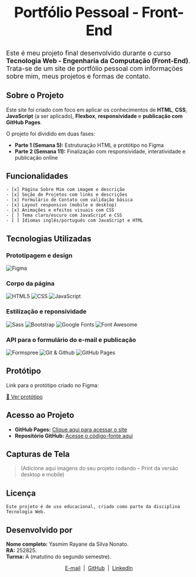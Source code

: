<h1 align="center" style="font-weight:700; font-size:2.5rem; letter-spacing:-1px;">Portfólio Pessoal - Front-End</h1>

<p style="font-size:1.1rem;">Este é meu projeto final desenvolvido durante o curso <strong>Tecnologia Web - Engenharia da Computação (Front-End)</strong>. Trata-se de um site de portfólio pessoal com informações sobre mim, meus projetos e formas de contato.</p>

<h2>Sobre o Projeto</h2>

Este site foi criado com foco em aplicar os conhecimentos de **HTML**, **CSS**, **JavaScript** (a ser aplicado), **Flexbox**, **responsividade** e **publicação com GitHub Pages**.

O projeto foi dividido em duas fases:
- **Parte 1 (Semana 5):** Estruturação HTML e protótipo no Figma  
- **Parte 2 (Semana 11):** Finalização com responsividade, interatividade e publicação online

<h2>Funcionalidades</h2>

    - [x] Página Sobre Mim com imagem e descrição
    - [x] Seção de Projetos com links e descrições
    - [x] Formulário de Contato com validação básica
    - [x] Layout responsivo (mobile e desktop)
    - [x] Animações e efeitos visuais com CSS
    - [ ] Tema claro/escuro com JavaScript e CSS
    - [ ] Idiomas inglês/português com JavaScript e HTML

## Tecnologias Utilizadas

<h3>Prototipagem e design</h3>

![Figma](https://img.shields.io/badge/Figma-000?logo=figma&logoColor=white)

<h3>Corpo da página</h3>

![HTML5](https://img.shields.io/badge/HTML5-000?logo=html5&logoColor=white)
![CSS](https://img.shields.io/badge/CSS-000?logo=css&logoColor=white)
![JavaScript](https://img.shields.io/badge/JavaScript-000?logo=JavaScript&logoColor=white)

<h3>Estilização e reponsividade</h3>

![Sass](https://img.shields.io/badge/Sass-000?logo=Sass&logoColor=white)
![Bootstrap](https://img.shields.io/badge/Bootstrap-000?logo=Bootstrap&logoColor=white)
![Google Fonts](https://img.shields.io/badge/Google%20Fonts-000?logo=Google-Fonts&logoColor=white)
![Font Awesome](https://img.shields.io/badge/Font%20Awesome-000?logo=Font-Awesome&logoColor=white)


<h3>API para o formulário do e-mail e publicação</h3>

![Formspree](https://img.shields.io/badge/Formspree-000?logo=Formspree&logoColor=white)
![Git & Github](https://img.shields.io/badge/Git%20&%20GitHub-000?logo=git&logoColor=white)
![GitHub Pages](https://img.shields.io/badge/Github%20Pages-000?logo=Github&logoColor=white)


<h2>Protótipo</h2>
Link para o protótipo criado no Figma:

[🔗 Ver protótipo](https://www.figma.com/proto/r6YEu3B7Mkz5T44HFqD08c/Portfolio-for-Web-Development?page-id=0%3A1&node-id=78-11601&viewport=874%2C-1136%2C0.5&t=JnigT85uKSAhLjnN-1&scaling=min-zoom&content-scaling=fixed&starting-point-node-id=78%3A11601)

<h2>Acesso ao Projeto</h2>

- **GitHub Pages:** [Clique aqui para acessar o site](https://yasmim-rayane.github.io/portfolio-front-end-parte1/)
- **Repositório GitHub:** [Acesse o código-fonte aqui](https://github.com/yasmim-rayane/portfolio-front-end-parte1)

<h2>Capturas de Tela</h2>

> (Adicione aqui imagens do seu projeto rodando – Print da versão desktop e mobile)

<h2>Licença</h2>

    Este projeto é de uso educacional, criado como parte da disciplina Tecnologia Web.

<h2>Desenvolvido por</h2>

**Nome completo:** Yasmim Rayane da Silva Nonato.<br>
**RA:** 252825.<br>
**Turma:** A (matutino do segundo semestre).

<p align="center">
    <a href="mailto:silva.yasmimray@gmail.com" target="_blank">E-mail</a> &nbsp;|&nbsp;
    <a href="https://github.com/yasmim-rayane" target="_blank">GitHub</a> &nbsp;|&nbsp;
    <a href="https://www.linkedin.com/in/yasmimrayane" target="_blank">LinkedIn</a>
</p>